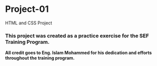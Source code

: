 # Project-01
HTML and CSS Project

### This project was created as a practice exercise for the SEF Training Program.
**All credit goes to Eng. Islam Mohammed for his dedication and efforts throughout the training program.**
